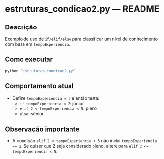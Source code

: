 # estruturas_condicao2.py — README

Descrição
--------
Exemplo de uso de `if/elif/else` para classificar um nível de conhecimento com base em `tempoExperiencia`.

Como executar
---------------
```powershell
python "estruturas_condicao2.py"
```

Comportamento atual
-------------------
- Define `tempoExperiencia = 3` e então testa:
  - `if tempoExperiencia < 2`: júnior
  - `elif 2 < tempoExperiencia < 5`: pleno
  - `else`: sênior

Observação importante
---------------------
- A condição `elif 2 < tempoExperiencia < 5` não inclui `tempoExperiencia == 2`. Se quiser que 2 seja considerado pleno, altere para `elif 2 <= tempoExperiencia < 5`.

